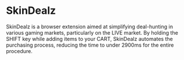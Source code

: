 # SkinDealz
SkinDealz is a browser extension aimed at simplifying deal-hunting in various gaming markets, particularly on the LIVE market. By holding the SHIFT key while adding items to your CART, SkinDealz automates the purchasing process, reducing the time to under 2900ms for the entire procedure.
